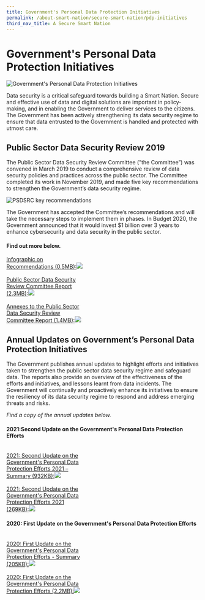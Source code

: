 ```yaml
---
title: Government's Personal Data Protection Initiatives
permalink: /about-smart-nation/secure-smart-nation/pdp-initiatives
third_nav_title: A Secure Smart Nation
---
```

# Government's Personal Data Protection Initiatives
![Government's Personal Data Protection Initiatives](/images/abt-smart-nation/govt-pdp-initiativies.png)

Data security is a critical safeguard towards building a Smart Nation. Secure and effective use of data and digital solutions are important in policy-making, and in enabling the Government to deliver services to the citizens. The Government has been actively strengthening its data security regime to ensure that data entrusted to the Government is handled and protected with utmost care.

## Public Sector Data Security Review 2019

The Public Sector Data Security Review Committee (”the Committee”) was convened in March 2019 to conduct a comprehensive review of data security policies and practices across the public sector. The Committee completed its work in November 2019, and made five key recommendations to strengthen the Government’s data security regime.

![PSDSRC key recommendations](/images/abt-smart-nation/psdsrc-key-recommendation.png)

The Government has accepted the Committee’s recommendations and will take the necessary steps to implement them in phases. In Budget 2020, the Government announced that it would invest $1 billion over 3 years to enhance cybersecurity and data security in the public sector.
 
#### Find out more below.
  
<div style="width:40%"> 
 <a href="/files/abt-smart-nation/psdsrc-infographic.pdf" target="_blank">Infographic on Recommendations (0.5MB):<img src="/images/abt-smart-nation/psdsrc-infographic-cover.jpg"></a>
</div>

<br>

<div style="width:40%"> 
<a href="/files/publications/psdsrc-main-report-Nov2019.pdf" target="_blank">Public Sector Data Security Review Committee Report (2.3MB):<img src="/images/abt-smart-nation/psdsrc-main-report-Nov2019-1.jpg"></a>
</div>

<br>

<div style="width:40%"> 
<a href="/files/publications/annexes-to-the-psdsrc-final-report.pdf" target="_blank">Annexes to the Public Sector Data Security Review Committee Report (1.4MB):<img src="/images/abt-smart-nation/annexes-to-the-psdsrc-final-report-cover.jpg"></a>
</div>

 
## Annual Updates on Government’s Personal Data Protection Initiatives

The Government publishes annual updates to highlight efforts and initiatives taken to strengthen the public sector data security regime and safeguard data. The reports also provide an overview of the effectiveness of the efforts and initiatives, and lessons learnt from data incidents. The Government will continually and proactively enhance its initiatives to ensure the resiliency of its data security regime to respond and address emerging threats and risks.

*Find a copy of the annual updates below.*

#### 2021:Second Update on the Government's Personal Data Protection Efforts

<br>

<div style="width:40%"> 
 <a href="/files/publications/government-personal-data-protection-efforts-2021-summary.pdf" target="_blank">2021: Second Update on the Government's Personal Data Protection Efforts 2021 – Summary (932KB):<img src="/images/abt-smart-nation/government-personal-data-protection-efforts-2021-summary-cover.jpg"></a>
</div>

<br>

<div style="width:40%"> 
 <a href="/files/publications/government-personal-data-protection-efforts-2021.pdf" target="_blank">2021: Second Update on the Government's Personal Data Protection Efforts 2021 (269KB):<img src="/images/abt-smart-nation/2021-report-update-on-pdprc.png"></a>
</div>

#### 2020: First Update on the Government's Personal Data Protection Efforts 

<br>

<div style="width:40%"> 
<a href="/files/publications/annual-update-on-govt-personal-data-protection-efforts-Nov2020-summary.pdf" target="_blank">2020: First Update on the Government's Personal Data Protection Efforts - Summary (205KB):<img src="/images/abt-smart-nation/annual-update-on-govt-personal-data-protection-efforts-Nov2020-summary_cover.jpg"></a>
</div>

<br>

<div style="width:40%"> 
 <a href="/files/publications/annual-update-on-govt-personal-data-protection-efforts-2020.pdf" target="_blank">2020: First Update on the Government's Personal Data Protection Efforts (2.2MB):<img src="images/abt-smart-nation/annual-update-on-govt-personal-data-protection-efforts-2020-cover.jpg"></a>
</div>